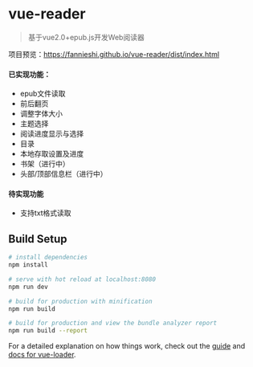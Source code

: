 # vue-reader
> 基于vue2.0+epub.js开发Web阅读器

项目预览：https://fannieshi.github.io/vue-reader/dist/index.html

#### 已实现功能：
* epub文件读取
* 前后翻页
* 调整字体大小
* 主题选择
* 阅读进度显示与选择
* 目录
* 本地存取设置及进度
* 书架（进行中）
* 头部/顶部信息栏（进行中）

#### 待实现功能
* 支持txt格式读取

## Build Setup

``` bash
# install dependencies
npm install

# serve with hot reload at localhost:8080
npm run dev

# build for production with minification
npm run build

# build for production and view the bundle analyzer report
npm run build --report
```

For a detailed explanation on how things work, check out the [guide](http://vuejs-templates.github.io/webpack/) and [docs for vue-loader](http://vuejs.github.io/vue-loader).
